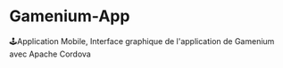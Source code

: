 # Gamenium-App
🕹️Application Mobile, Interface graphique de l'application de Gamenium avec Apache Cordova 
